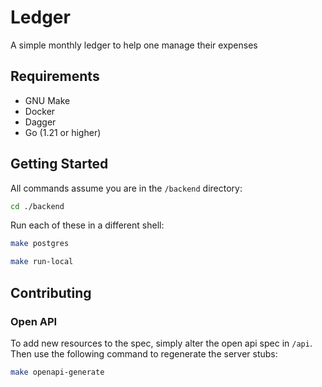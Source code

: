 # Ledger

A simple monthly ledger to help one manage their expenses

## Requirements

- GNU Make
- Docker
- Dagger
- Go (1.21 or higher)

## Getting Started

All commands assume you are in the `/backend` directory:

```sh
cd ./backend
```

Run each of these in a different shell:

```sh
make postgres

make run-local
```

## Contributing

### Open API

To add new resources to the spec, simply alter the open api spec in `/api`.
Then use the following command to regenerate the server stubs:

```sh
make openapi-generate
```